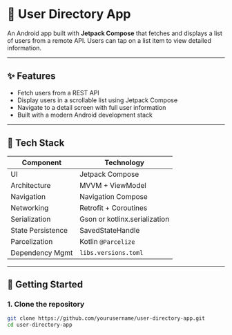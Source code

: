 # 📱 User Directory App

An Android app built with **Jetpack Compose** that fetches and displays a list of users from a remote API. Users can tap on a list item to view detailed information.

---

## ✨ Features

- Fetch users from a REST API
- Display users in a scrollable list using Jetpack Compose
- Navigate to a detail screen with full user information
- Built with a modern Android development stack

---

## 🧱 Tech Stack

| Component       | Technology             |
|------------------|-------------------------|
| UI               | Jetpack Compose         |
| Architecture     | MVVM + ViewModel        |
| Navigation       | Navigation Compose      |
| Networking       | Retrofit + Coroutines   |
| Serialization    | Gson or kotlinx.serialization |
| State Persistence| SavedStateHandle        |
| Parcelization    | Kotlin `@Parcelize`     |
| Dependency Mgmt  | `libs.versions.toml`    |

---

## 🚀 Getting Started

### 1. Clone the repository

```bash
git clone https://github.com/yourusername/user-directory-app.git
cd user-directory-app
